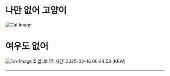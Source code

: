 
# 나만 없어 고양이

![Cat Image](https://cdn2.thecatapi.com/images/b0c.jpg)

# 여우도 없어
![Fox Image](https://randomfox.ca/images/108.jpg)
⏳ 업데이트 시간: 2025-02-16 06:44:58 (KRW)

---
